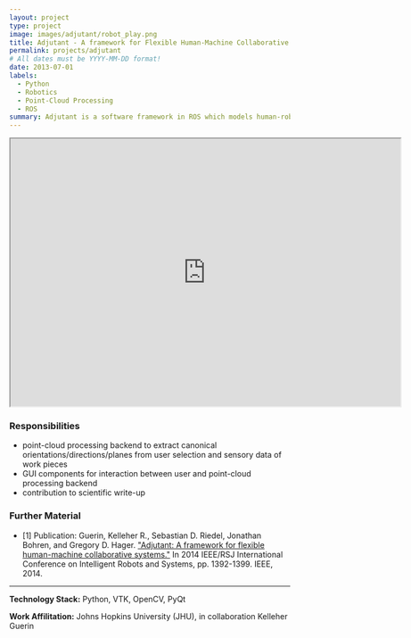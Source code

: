 ```yaml
---
layout: project
type: project
image: images/adjutant/robot_play.png
title: Adjutant - A framework for Flexible Human-Machine Collaborative Systems
permalink: projects/adjutant
# All dates must be YYYY-MM-DD format!
date: 2013-07-01
labels:
  - Python
  - Robotics
  - Point-Cloud Processing
  - ROS
summary: Adjutant is a software framework in ROS which models human-robot collaborative systems via relating sets of robot capabilities to specific user interfaces or interaction paradigms.
---
```


<div class="embed-container">
  <iframe src="https://drive.google.com/file/d/1SY22FvxzqOUPO08vG41fKPCf5bBPtKFn/preview" width="700" height="480"></iframe>
</div>

### Responsibilities
- point-cloud processing backend to extract canonical orientations/directions/planes from user selection and sensory data of work pieces
- GUI components for interaction between user and point-cloud processing backend
- contribution to scientific write-up

### Further Material
- [1] Publication: Guerin, Kelleher R., Sebastian D. Riedel, Jonathan Bohren, and Gregory D. Hager. <a href="https://ieeexplore.ieee.org/abstract/document/6942739">"Adjutant: A framework for flexible human-machine collaborative systems."</a> In 2014 IEEE/RSJ International Conference on Intelligent Robots and Systems, pp. 1392-1399. IEEE, 2014.

<hr>

**Technology Stack:** Python, VTK, OpenCV, PyQt

**Work Affilitation:** Johns Hopkins University (JHU), in collaboration Kelleher Guerin
